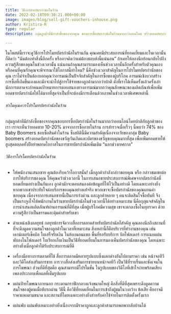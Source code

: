 ```yaml
---
title: วิธีการขายบัตรกํานัลในร้าน
date: 2022-02-18T09:30:21.000+00:00
image: images/blog/sell-gift-vouchers-inhouse.png
author: Kristira-R
type: regular
description: กลุ่มลูกค้าที่มีกำลังซื้อของจากคุณ ชอบการซื้อบัตรกํานัลในร้านมากกว่าออนไลน์ สร้างยอดบัตรกำนัลของขวัญวันเกิด บัตรขอบคุณ eVouchers ได้ง่าย ๆ เพื่อเพิ่มยอดขายให้สูงสุดตลอดทั้งปีต้องใช้ระบบบริหารบัตรกำนัล Voucherstore

---
```


ในโพสต์นี้เราจะดูวิธีการโปรโมทบัตรกํานัลในร้านกัน คุณเคยมีประสบการณ์ที่ยอดเยี่ยมและในเวลานั้นก็คิดว่า “ฉันต้องทําสิ่งนี้อีกครั้ง หรืออาจคิดว่าแม่ต้องชอบส่งนี้แน่นอน”  ถ้าเคยให้ลองนึกย้อนกลับไปถึงความรู้สึกของคุณในช่วงเวลานั้น แน่นอนถ้าคุณสามารถมองเห็นช่วงเวลานั้นอีกครั้งสําหรับตัวคุณเองหรือคนที่คุณรักคุณจะพิจารณาใช้โอกาสนี้ทำไหม? นี่คือช่วงเวลาสําคัญในการโปรโมทบัตรกํานัลของคุณ เราไม่จําเป็นต้องบอกคุณว่าอารมณ์เป็นปัจจัยสําคัญในการซื้อของผู้บริโภค อารมณ์เชิงบวกสร้างการซื้อที่เกิดขึ้นเองและมักจะนําไปสู่การใช้จ่ายของลูกค้ามากกว่าปกติ ดังที่เราได้เห็นครั้งแล้วครั้งเล่านักการตลาดจะกําหนดเป้าหมายการตอบสนองทางอารมณ์มากกว่าคุณลักษณะของผลิตภัณฑ์เพื่อเพิ่มยอดขายบัตรกํานัลให้ได้มากที่สุดจำเป็นที่จะต้องมีการเตือนด้วยภาพในช่วงเวลาพิเศษเหล่านี้

###### ทําไมคุณควรโปรโมทบัตรกํานัลในร้าน
กลุ่มลูกค้าทีมีกำลังซื้อของจากคุณชอบการซื้อบัตรกํานัลในร้านมากกว่าออนไลน์โดยปกติกับลูกค้าของเรา เราจะเห็นว่ายอดขาย 10-20% มาจากการซื้อภายในร้าน การสํารวจเมื่อเร็วๆ นี้พบว่า 74% ของ Baby Boomers ชอบซื้อสินค้าในร้าน ซึ่งสถิตินี้มีความสําคัญเนื่องจากวัยของกลุ่ม Baby boomers สร้างยอดบัตรกำนัลของขวัญวันเกิดและบัตรของขวัญขอบคุณมากที่สุด เพื่อเพิ่มยอดขายให้สูงสุดตลอดทั้งปีอย่าพลาดโอกาสในการขายบัตรกำนัลเพิ่มเติม “นอกช่วงเทศกาล”

###### วิธีการโปรโมทบัตรกํานัลในร้าน
* ให้พนักงานเสนอขาย คุณต้องรีบคว้าโอกาสนั้น! เมื่อลูกค้ากําลังกล่าวขอบคุณ หรือ กล่าวชมเชยต่อการให้บริการของคุณ ให้คุณคว้าช่วงเวลานี้ ในการเสนอขายประสบการณ์พิเศษจากบัตรกํานัลที่ยอดเยี่ยมอย่างเป็นกันเอง ลูกค้ามักจะตอบสนองต่อข้อมูลที่ให้ไว้เป็นอย่างดี โดยเฉพาะอย่างยิ่งหากพวกเขาประทับใจต่อบริการของคุณอย่างแท้จริง พวกเขาจะซื้อบัตรกํานัลของคุณแทนคำขอบคุณ
เนื่องจากการเสนอขายนี้เป็นการเร่งด่วน และลูกค้าหลาย ๆ คนจะติดสินใจซื้อทันที จึงเป็นแรงจูงใจให้พนักงานในร้านขายบัตรกํานัลในช่วงเวลานี้ได้อย่างเหมาะสม นี่คือกุญแจสําคัญในการนําเสนอผลิตภัณฑ์ผ่านอารมณ์ที่ดีที่สุด เมื่อผู้บริโภคมีความสุข เขาจะตกลงซื้อในทุกราคา ด้วยความรู้สึกว่าเป็นธรรมและคุ้มค่าสำหรับเขา

* ตําแหน่งเชิงกลยุทธ์ กลยุทธ์การจัดวางสื่อการตลาดสําหรับบัตรกํานัลก็สำคัญ คุณลองนึกถึงสถานที่ ที่จะดึงดูดความสนใจของลูกค้าในเวลาที่เหมาะสม สิ่งเหล่านี้ก็คือบริเวรที่ทํางานของคุณ เช่น เคาน์เตอร์เช็คบิล ใบเสร็จรับเงิน ในห้องนอนแขก พื้นที่รอรับบริการ บิลโฟลเดอร์ การแนบแผ่นพับลงในโฟลเดอร์ ใบเรียกเก็บเงินเป็นวิธีที่ยอดเยี่ยมในการมองเห็นบัตรกํานัลของคุณ โดยเฉพาะอย่างยิ่งเมื่อลูกค้าได้รับประสบการณ์ที่ดี

* เครื่องมือทางการตลาดที่ใช้ สื่อการตลาดมีหลายรูปแบบซึ่งแตกต่างกันไปตามราคา เช่น หน้าจอทีวี และวิดีโอส่งเสริมการขาย การวางสื่อส่งเสริมการขายบนหน้าจอทีวี เป็นวิธีที่ราบรื่นและชัดเจนในการโฆษณา ส่วนที่ดีที่สุดคือ คุณสามารถมีโปรโมชั่น ในรูปแบบของวิดีโอที่เข้าใจง่ายพร้อมเสียงเพลงประกอบเพื่อผลที่เต็มรูปแบบ

* แผ่นป้ายโฆษณาภายนอก กระดานกราฟิกกลางแจ้งขนาดใหญ่ คือสิ่งที่ดีที่สุดเพราะดึงดูดความสนใจของผู้คนเมื่อขับรถผ่าน วิธีนี้ คือวิธีที่ยอดเยี่ยมในการเข้าถึงผู้ชมในวงกว้าง ข้อเสีย คืออาจมีราคาแพงตามขนาด และสถานที่โดยเฉพาะอย่างยิ่งสําหรับค่าใช้จ่ายในการติดตั้งครั้งแรก

* แผ่นพับ แผ่นพับเหมาะอย่างยิ่งเนื่องจากมีราคาถูกและลูกค้าสามารถพกพากลับบ้านได้
